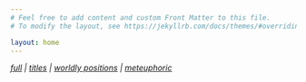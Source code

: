 ```yaml
---
# Feel free to add content and custom Front Matter to this file.
# To modify the layout, see https://jekyllrb.com/docs/themes/#overriding-theme-defaults

layout: home
---
```

*[full](/full.markdown) | [titles](/index) | [worldly positions](/worldlypositions.markdown) | [meteuphoric](meteuphoric.markdown)*
